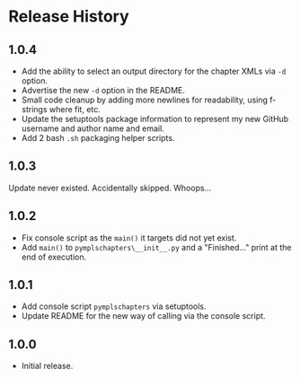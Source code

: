 # Release History

## 1.0.4

- Add the ability to select an output directory for the chapter XMLs via `-d` option.
- Advertise the new `-d` option in the README.
- Small code cleanup by adding more newlines for readability, using f-strings where fit, etc.
- Update the setuptools package information to represent my new GitHub username and author name and email.
- Add 2 bash `.sh` packaging helper scripts.

## 1.0.3

Update never existed. Accidentally skipped. Whoops...

## 1.0.2

- Fix console script as the `main()` it targets did not yet exist.
- Add `main()` to `pymplschapters\__init__.py` and a "Finished..." print at the end of execution.

## 1.0.1

- Add console script `pymplschapters` via setuptools.
- Update README for the new way of calling via the console script.

## 1.0.0

- Initial release.

